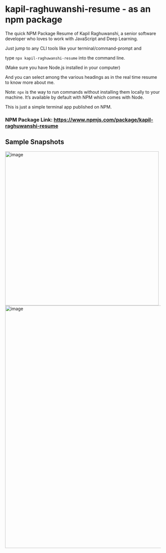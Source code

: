 # kapil-raghuwanshi-resume - as an npm package 
The quick NPM Package Resume of Kapil Raghuwanshi, a senior software developer who loves to work with JavaScript and Deep Learning.

Just jump to any CLI tools like your terminal/command-prompt and 

type `npx kapil-raghuwanshi-resume` into the command line. 

(Make sure you have Node.js installed in your computer)

And you can select among the various headings as in the real time resume to know more about me.

Note: `npx` is the way to run commands without installing them locally to your machine. It’s available by default with NPM which comes with Node.

This is just a simple terminal app published on NPM.

### NPM Package Link: https://www.npmjs.com/package/kapil-raghuwanshi-resume

## Sample Snapshots

<img width="497" alt="image" src="https://user-images.githubusercontent.com/38580123/181755723-a09533c7-a0cd-4cd6-9912-d8c376ad7801.png">


<img width="783" alt="image" src="https://user-images.githubusercontent.com/38580123/181755588-a7dbc6ed-56b8-4553-b4e5-3a4e2a3498d4.png">
